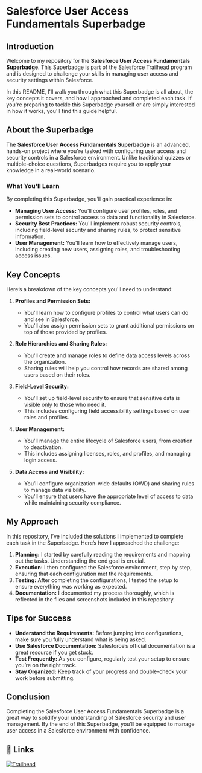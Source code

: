 # Salesforce User Access Fundamentals Superbadge

## Introduction

Welcome to my repository for the **Salesforce User Access Fundamentals Superbadge**. This Superbadge is part of the Salesforce Trailhead program and is designed to challenge your skills in managing user access and security settings within Salesforce.

In this README, I'll walk you through what this Superbadge is all about, the key concepts it covers, and how I approached and completed each task. If you're preparing to tackle this Superbadge yourself or are simply interested in how it works, you'll find this guide helpful.

## About the Superbadge

The **Salesforce User Access Fundamentals Superbadge** is an advanced, hands-on project where you're tasked with configuring user access and security controls in a Salesforce environment. Unlike traditional quizzes or multiple-choice questions, Superbadges require you to apply your knowledge in a real-world scenario.

### What You'll Learn

By completing this Superbadge, you’ll gain practical experience in:

- **Managing User Access:** You'll configure user profiles, roles, and permission sets to control access to data and functionality in Salesforce.
- **Security Best Practices:** You'll implement robust security controls, including field-level security and sharing rules, to protect sensitive information.
- **User Management:** You'll learn how to effectively manage users, including creating new users, assigning roles, and troubleshooting access issues.

## Key Concepts

Here’s a breakdown of the key concepts you'll need to understand:

1. **Profiles and Permission Sets:**
   - You'll learn how to configure profiles to control what users can do and see in Salesforce.
   - You'll also assign permission sets to grant additional permissions on top of those provided by profiles.

2. **Role Hierarchies and Sharing Rules:**
   - You'll create and manage roles to define data access levels across the organization.
   - Sharing rules will help you control how records are shared among users based on their roles.

3. **Field-Level Security:**
   - You'll set up field-level security to ensure that sensitive data is visible only to those who need it.
   - This includes configuring field accessibility settings based on user roles and profiles.

4. **User Management:**
   - You'll manage the entire lifecycle of Salesforce users, from creation to deactivation.
   - This includes assigning licenses, roles, and profiles, and managing login access.

5. **Data Access and Visibility:**
   - You’ll configure organization-wide defaults (OWD) and sharing rules to manage data visibility.
   - You'll ensure that users have the appropriate level of access to data while maintaining security compliance.

## My Approach

In this repository, I’ve included the solutions I implemented to complete each task in the Superbadge. Here’s how I approached the challenge:

1. **Planning:** I started by carefully reading the requirements and mapping out the tasks. Understanding the end goal is crucial.
2. **Execution:** I then configured the Salesforce environment, step by step, ensuring that each configuration met the requirements.
3. **Testing:** After completing the configurations, I tested the setup to ensure everything was working as expected.
4. **Documentation:** I documented my process thoroughly, which is reflected in the files and screenshots included in this repository.

## Tips for Success

- **Understand the Requirements:** Before jumping into configurations, make sure you fully understand what is being asked.
- **Use Salesforce Documentation:** Salesforce’s official documentation is a great resource if you get stuck.
- **Test Frequently:** As you configure, regularly test your setup to ensure you’re on the right track.
- **Stay Organized:** Keep track of your progress and double-check your work before submitting.

## Conclusion

Completing the Salesforce User Access Fundamentals Superbadge is a great way to solidify your understanding of Salesforce security and user management. By the end of this Superbadge, you’ll be equipped to manage user access in a Salesforce environment with confidence.


## 🔗 Links
[![Trailhead](https://pbs.twimg.com/profile_images/1268207524903178241/7fzjkfFK_400x400.png)](https://www.salesforce.com/trailblazer/kn13bdl24h10e26j6v)


